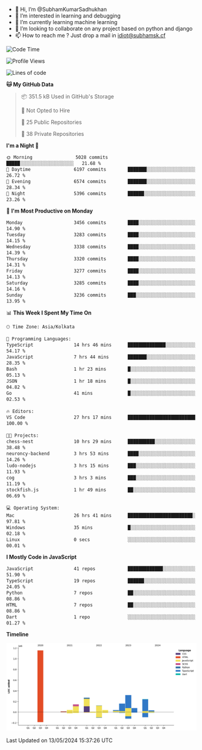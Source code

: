 - 👋 Hi, I’m @SubhamKumarSadhukhan
- 👀 I’m interested in learning and debugging
- 🌱 I’m currently learning machine learning
- 💞️ I’m looking to collaborate on any project based on python and django
- 📫 How to reach me ?
      Just drop a mail in idiot@subhamsk.cf

<!---
SubhamKumarSadhukhan/SubhamKumarSadhukhan is a ✨ special ✨ repository because its `README.md` (this file) appears on your GitHub profile.
You can click the Preview link to take a look at your changes.
--->


<!--START_SECTION:waka-->
![Code Time](http://img.shields.io/badge/Code%20Time-2%2C179%20hrs%2057%20mins-blue)

![Profile Views](http://img.shields.io/badge/Profile%20Views-1-blue)

![Lines of code](https://img.shields.io/badge/From%20Hello%20World%20I%27ve%20Written-2.6%20million%20lines%20of%20code-blue)

**🐱 My GitHub Data** 

> 📦 351.5 kB Used in GitHub's Storage 
 > 
> 🚫 Not Opted to Hire
 > 
> 📜 25 Public Repositories 
 > 
> 🔑 38 Private Repositories 
 > 
**I'm a Night 🦉** 

```text
🌞 Morning                5028 commits        █████░░░░░░░░░░░░░░░░░░░░   21.68 % 
🌆 Daytime                6197 commits        ███████░░░░░░░░░░░░░░░░░░   26.72 % 
🌃 Evening                6574 commits        ███████░░░░░░░░░░░░░░░░░░   28.34 % 
🌙 Night                  5396 commits        ██████░░░░░░░░░░░░░░░░░░░   23.26 % 
```
📅 **I'm Most Productive on Monday** 

```text
Monday                   3456 commits        ████░░░░░░░░░░░░░░░░░░░░░   14.90 % 
Tuesday                  3283 commits        ████░░░░░░░░░░░░░░░░░░░░░   14.15 % 
Wednesday                3338 commits        ████░░░░░░░░░░░░░░░░░░░░░   14.39 % 
Thursday                 3320 commits        ████░░░░░░░░░░░░░░░░░░░░░   14.31 % 
Friday                   3277 commits        ████░░░░░░░░░░░░░░░░░░░░░   14.13 % 
Saturday                 3285 commits        ████░░░░░░░░░░░░░░░░░░░░░   14.16 % 
Sunday                   3236 commits        ███░░░░░░░░░░░░░░░░░░░░░░   13.95 % 
```


📊 **This Week I Spent My Time On** 

```text
🕑︎ Time Zone: Asia/Kolkata

💬 Programming Languages: 
TypeScript               14 hrs 46 mins      ██████████████░░░░░░░░░░░   54.17 % 
JavaScript               7 hrs 44 mins       ███████░░░░░░░░░░░░░░░░░░   28.35 % 
Bash                     1 hr 23 mins        █░░░░░░░░░░░░░░░░░░░░░░░░   05.13 % 
JSON                     1 hr 18 mins        █░░░░░░░░░░░░░░░░░░░░░░░░   04.82 % 
Go                       41 mins             █░░░░░░░░░░░░░░░░░░░░░░░░   02.53 % 

🔥 Editors: 
VS Code                  27 hrs 17 mins      █████████████████████████   100.00 % 

🐱‍💻 Projects: 
chess-nest               10 hrs 29 mins      ██████████░░░░░░░░░░░░░░░   38.48 % 
neuroncy-backend         3 hrs 53 mins       ████░░░░░░░░░░░░░░░░░░░░░   14.26 % 
ludo-nodejs              3 hrs 15 mins       ███░░░░░░░░░░░░░░░░░░░░░░   11.93 % 
cog                      3 hrs 3 mins        ███░░░░░░░░░░░░░░░░░░░░░░   11.19 % 
stockfish.js             1 hr 49 mins        ██░░░░░░░░░░░░░░░░░░░░░░░   06.69 % 

💻 Operating System: 
Mac                      26 hrs 41 mins      ████████████████████████░   97.81 % 
Windows                  35 mins             █░░░░░░░░░░░░░░░░░░░░░░░░   02.18 % 
Linux                    0 secs              ░░░░░░░░░░░░░░░░░░░░░░░░░   00.01 % 
```

**I Mostly Code in JavaScript** 

```text
JavaScript               41 repos            █████████████░░░░░░░░░░░░   51.90 % 
TypeScript               19 repos            ██████░░░░░░░░░░░░░░░░░░░   24.05 % 
Python                   7 repos             ██░░░░░░░░░░░░░░░░░░░░░░░   08.86 % 
HTML                     7 repos             ██░░░░░░░░░░░░░░░░░░░░░░░   08.86 % 
Dart                     1 repo              ░░░░░░░░░░░░░░░░░░░░░░░░░   01.27 % 
```



**Timeline**

![Lines of Code chart](https://raw.githubusercontent.com/SubhamKumarSadhukhan/SubhamKumarSadhukhan/main/assets/bar_graph.png)


 Last Updated on 13/05/2024 15:37:26 UTC
<!--END_SECTION:waka-->

